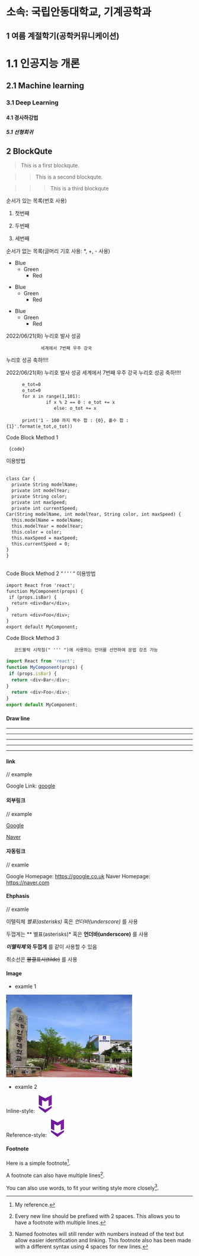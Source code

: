 소속: 국립안동대학교, 기계공학과
========================

1 여름 계절학기(공학커뮤니케이션)
--------------------------------------

# 1.1 인공지능 개론
## 2.1 Machine learning 
### 3.1 Deep Learning
#### 4.1 경사하강법
##### 5.1 선형회귀 

2 BlockQute
-----------------

> This is a first blockqute.

> > This is a second blockqute.

> > > This is a third blockqute

순서가 있는 목록(번호 사용)
1. 첫번째

2. 두번째

3. 세번째

순서가 없는 목록(글머리 기호 사용: *, +, - 사용)

* Blue
  * Green
    * Red

+ Blue
  + Green
    + Red

- Blue
  - Green
    - Red


2022/06/21(화) 누리호 발사 성공

                 세계에서 7번째 우주 강국

누리호 성공 축하!!!! 

2022/06/21(화) 누리호 발사 성공
세계에서 7번째 우주 강국
누리호 성공 축하!!!!

          e_tot=0
          o_tot=0
          for x in range(1,101):
                   if x % 2 == 0 : e_tot += x
                      else: o_tot += x

          print('1 - 100 까지 짝수 합 : {0}, 홀수 합 : {1}'.format(e_tot,o_tot))


Code Block Method 1 
 <pre><code> {code} </code></pre> 이용방법

<pre>
<code>
class Car {
  private String modelName;
  private int modelYear;
  private String color;
  private int maxSpeed;
  private int currentSpeed;
Car(String modelName, int modelYear, String color, int maxSpeed) {
  this.modelName = modelName;
  this.modelYear = modelYear;
  this.color = color;
  this.maxSpeed = maxSpeed;
  this.currentSpeed = 0;
}
}
</code>
</pre>


Code Block Method 2
    “ ‘ ‘ ‘ “ 이용방법

```
import React from 'react';
function MyComponent(props) {
 if (props.isBar) {
  return <div>Bar</div>;
}
  return <div>Foo</div>;
}
export default MyComponent;
```


Code Block Method 3

       코드블럭 시작점(" ''' ")에 사용하는 언어를 선언하여 문법 강조 가능

``` js
import React from 'react';
function MyComponent(props) {
 if (props.isBar) {
  return <div>Bar</div>;
}
  return <div>Foo</div>;
}
export default MyComponent;
```


#### Draw line

* * *
***
*****
- - -
---------------

#### link

// example

Google Link: [google][googlelink]

[googlelink]: https://google.co.uk "Let's Go Google"



#### 외부링크

// example

[Google](https://google.co.uk)

[Naver](https://www.naver.com "Let's Go Naver")

#### 자동링크

// examle

Google Homepage: https://google.co.uk 
Naver Homepage: <https://naver.com>


#### Ehphasis

// examle

이텔릭체 *별표(asterisks)* 혹은 _언더바(underscore)_ 를 사용

두껍게는 ** 별표(asterisks)* 혹은 __언더바(underscore)__ 를 사용

**_이텔릭체_ 와 두껍게** 를 같이 사용할 수 있음

취소선은 ~~물결표시(tilde)~~ 를 사용


#### Image

* examle 1

![Street](다운로드.jpg "Andong")

* examle 2

Inline-style: 
![alt text](https://github.com/adam-p/markdown-here/raw/master/src/common/images/icon48.png "Logo Title Text 1")

Reference-style: 
![alt text][logo]

[logo]: https://github.com/adam-p/markdown-here/raw/master/src/common/images/icon48.png "Logo Title Text 2"


#### Footnote

Here is a simple footnote[^1].

A footnote can also have multiple lines[^2]. 

You can also use words, to fit your writing style more closely[^note].

[^1]: My reference.
[^2]: Every new line should be prefixed with 2 spaces. 
  This allows you to have a footnote with multiple lines.
[^note]: Named footnotes will still render with numbers instead of the text but allow easier identification and linking. 
  This footnote also has been made with a different syntax using 4 spaces for new lines.


